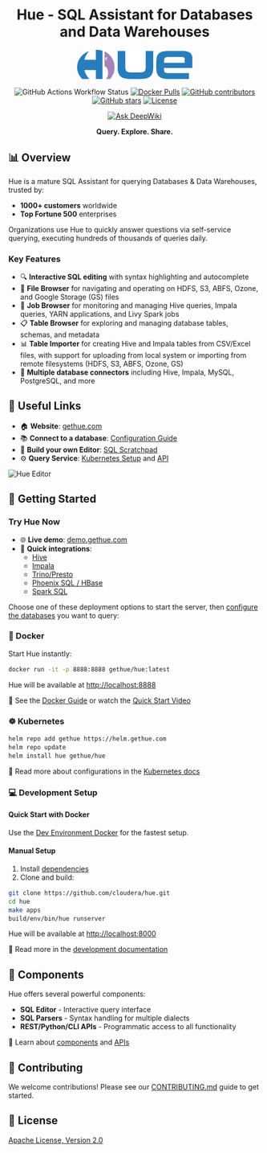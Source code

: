 <div align="center">

# Hue - SQL Assistant for Databases and Data Warehouses

![Hue Logo](https://raw.githubusercontent.com/cloudera/hue/master/docs/images/hue_logo.png)

![GitHub Actions Workflow Status](https://img.shields.io/github/actions/workflow/status/cloudera/hue/commitflow-py3.yml?style=for-the-badge&logo=githubactions)
[![Docker Pulls](https://img.shields.io/docker/pulls/gethue/hue?style=for-the-badge&logo=docker&color=blue)](https://registry.hub.docker.com/u/gethue/hue/)
[![GitHub contributors](https://img.shields.io/github/contributors-anon/cloudera/hue?style=for-the-badge&logo=github)](https://github.com/cloudera/hue/graphs/contributors)
[![GitHub stars](https://img.shields.io/github/stars/cloudera/hue?style=for-the-badge&logo=github&color=yellow)](https://github.com/cloudera/hue/stargazers)
[![License](https://img.shields.io/badge/License-Apache%202.0-blue?style=for-the-badge&logo=opensourceinitiative)](LICENSE.txt)

[![Ask DeepWiki](https://deepwiki.com/badge.svg)](https://deepwiki.com/cloudera/hue)

**Query. Explore. Share.**

</div>

## 📊 Overview

Hue is a mature SQL Assistant for querying Databases & Data Warehouses, trusted by:

* **1000+ customers** worldwide
* **Top Fortune 500** enterprises 

Organizations use Hue to quickly answer questions via self-service querying, executing hundreds of thousands of queries daily.

### Key Features

- 🔍 **Interactive SQL editing** with syntax highlighting and autocomplete
- 📂 **File Browser** for navigating and operating on HDFS, S3, ABFS, Ozone, and Google Storage (GS) files
- 🔄 **Job Browser** for monitoring and managing Hive queries, Impala queries, YARN applications, and Livy Spark jobs
- 📋 **Table Browser** for exploring and managing database tables, schemas, and metadata
- 📊 **Table Importer** for creating Hive and Impala tables from CSV/Excel files, with support for uploading from local system or importing from remote filesystems (HDFS, S3, ABFS, Ozone, GS)
- 🔌 **Multiple database connectors** including Hive, Impala, MySQL, PostgreSQL, and more

## 🔗 Useful Links

- 🏠 **Website**: [gethue.com](https://gethue.com)
- 📚 **Connect to a database**: [Configuration Guide](https://docs.gethue.com/administrator/configuration/connectors/)
- 🧩 **Build your own Editor**: [SQL Scratchpad](https://docs.gethue.com/developer/components/scratchpad/)
- ⚙️ **Query Service**: [Kubernetes Setup](https://docs.gethue.com/administrator/installation/cloud/#kubernetes) and [API](https://docs.gethue.com/developer/api/)

![Hue Editor](https://cdn.gethue.com/uploads/2021/02/hue-4.9.png)

## 🚀 Getting Started

### Try Hue Now

- 🌐 **Live demo**: [demo.gethue.com](https://demo.gethue.com/)
- 🧪 **Quick integrations**:
  - [Hive](https://docs.gethue.com/administrator/configuration/connectors/#apache-hive)
  - [Impala](https://gethue.com/blog/quickstart-sql-editor-for-apache-impala/)
  - [Trino/Presto](https://docs.gethue.com/administrator/configuration/connectors/#trino-presto)
  - [Phoenix SQL / HBase](https://gethue.com/blog/querying-live-kafka-data-in-apache-hbase-with-phoenix/)
  - [Spark SQL](https://gethue.com/blog/querying-spark-sql-with-spark-thrift-server-and-hue-editor/)

Choose one of these deployment options to start the server, then [configure the databases](https://docs.gethue.com/administrator/configuration/connectors/) you want to query:

### 🐳 Docker

Start Hue instantly:

```bash
docker run -it -p 8888:8888 gethue/hue:latest
```

Hue will be available at [http://localhost:8888](http://localhost:8888)

📖 See the [Docker Guide](https://github.com/cloudera/hue/tree/master/tools/docker/hue) or watch the [Quick Start Video](http://gethue.com/getting-started-with-hue-in-2-minutes-with-docker/)

### ☸️ Kubernetes

```bash
helm repo add gethue https://helm.gethue.com
helm repo update
helm install hue gethue/hue
```

📖 Read more about configurations in the [Kubernetes docs](tools/kubernetes/)

### 💻 Development Setup

#### Quick Start with Docker

Use the [Dev Environment Docker](https://docs.gethue.com/developer/development/#dev-docker) for the fastest setup.

#### Manual Setup

1. Install [dependencies](https://docs.gethue.com/administrator/installation/dependencies/)
2. Clone and build:

```bash
git clone https://github.com/cloudera/hue.git
cd hue
make apps
build/env/bin/hue runserver
```

Hue will be available at [http://localhost:8000](http://localhost:8000)

📖 Read more in the [development documentation](https://docs.gethue.com/developer/development/)

## 🧩 Components

Hue offers several powerful components:

- **SQL Editor** - Interactive query interface
- **SQL Parsers** - Syntax handling for multiple dialects
- **REST/Python/CLI APIs** - Programmatic access to all functionality

📖 Learn about [components](https://docs.gethue.com/developer/components/) and [APIs](https://docs.gethue.com/developer/api/)

## 🤝 Contributing

We welcome contributions! Please see our [CONTRIBUTING.md](CONTRIBUTING.md) guide to get started.

## 📜 License

[Apache License, Version 2.0](LICENSE.txt)
